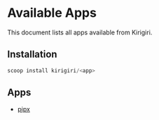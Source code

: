 # Available Apps

This document lists all apps available from Kirigiri.

## Installation

```ps1
scoop install kirigiri/<app>
```

## Apps

-   [pipx](https://pypa.github.io/pipx)
